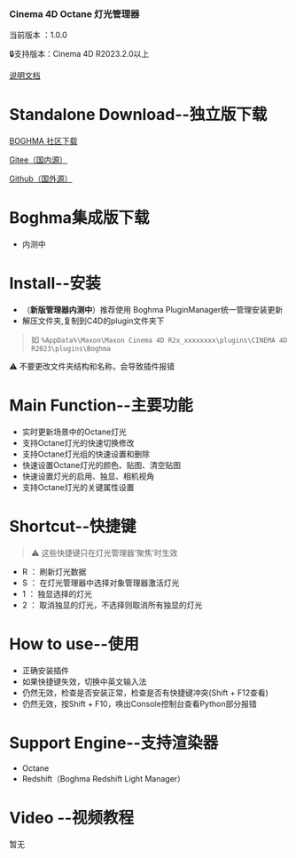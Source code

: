 ### Cinema 4D Octane 灯光管理器

当前版本 ：1.0.0

🔒支持版本：Cinema 4D R2023.2.0以上


 [说明文档](https://flowus.cn/4a0aac19-8c03-4c13-8d5d-56290e382e94)

# Standalone Download--独立版下载

[BOGHMA 社区下载](https://community.boghma.com/)

[Gitee（国内源）](https://gitee.com/DunHouGo/c4dplugin_OctaneManager/repository/archive/master.zip)

[Github（国外源）](https://github.com/DunHouGo/c4dplugin_OctaneManager/archive/refs/heads/master.zip)

# Boghma集成版下载

- 内测中

# Install--安装

- （**新版管理器内测中**）推荐使用 Boghma PluginManager统一管理安装更新
- 解压文件夹,复制到C4D的plugin文件夹下

>如 `%AppData%\Maxon\Maxon Cinema 4D R2x_xxxxxxxx\plugins\CINEMA 4D R2023\plugins\Boghma`


<aside>
⚠️ 不要更改文件夹结构和名称，会导致插件报错  
</aside>

# Main Function--主要功能

- 实时更新场景中的Octane灯光
- 支持Octane灯光的快速切换修改
- 支持Octane灯光组的快速设置和删除
- 快速设置Octane灯光的颜色、贴图、清空贴图
- 快速设置灯光的启用、独显、相机视角
- 支持Octane灯光的关键属性设置

# Shortcut--快捷键

> ⚠️ 这些快捷键只在灯光管理器‘聚焦’时生效


- R ： 刷新灯光数据
- S ： 在灯光管理器中选择对象管理器激活灯光
- 1 ： 独显选择的灯光
- 2 ： 取消独显的灯光，不选择则取消所有独显的灯光


# How to use--使用

- 正确安装插件
- 如果快捷键失效，切换中英文输入法
- 仍然无效，检查是否安装正常，检查是否有快捷键冲突(Shift + F12查看)
- 仍然无效，按Shift + F10，唤出Console控制台查看Python部分报错

# Support Engine--支持渲染器

- Octane
- Redshift（Boghma Redshift Light Manager）


# Video --视频教程

暂无


